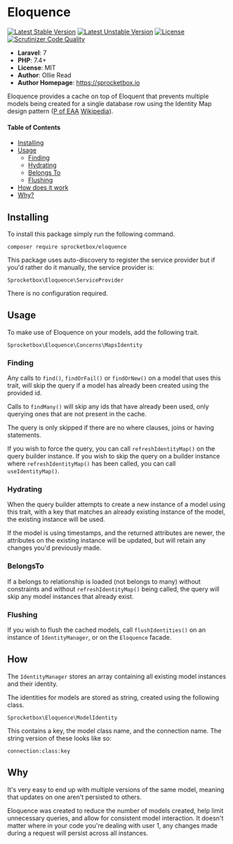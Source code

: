 # Eloquence
[![Latest Stable Version](https://poser.pugx.org/sprocketbox/eloquence/v/stable.png)](https://packagist.org/packages/sprocketbox/eloquence) 
[![Latest Unstable Version](https://poser.pugx.org/sprocketbox/eloquence/v/unstable.png)](https://packagist.org/packages/sprocketbox/eloquence) 
[![License](https://poser.pugx.org/sprocketbox/eloquence/license.png)](https://packagist.org/packages/sprocketbox/eloquence)
[![Scrutinizer Code Quality](https://scrutinizer-ci.com/g/sprocketbox/eloquence/badges/quality-score.png?b=master)](https://scrutinizer-ci.com/g/sprocketbox/eloquence/?branch=master)

- **Laravel**: 7
- **PHP**: 7.4+
- **License**: MIT
- **Author**: Ollie Read 
- **Author Homepage**: https://sprocketbox.io

Eloquence provides a cache on top of Eloquent that prevents multiple models being created for a single database row 
using the Identity Map design pattern ([P of EAA](https://martinfowler.com/eaaCatalog/identityMap.html) [Wikipedia](https://en.wikipedia.org/wiki/Identity_map_pattern)).

#### Table of Contents

- [Installing](#installing)
- [Usage](#usage)
    - [Finding](#finding)
    - [Hydrating](#hydrating)
    - [Belongs To](#belongsto)
    - [Flushing](#flushing)
- [How does it work](#how)
- [Why?](#why)

## Installing
To install this package simply run the following command.

```
composer require sprocketbox/eloquence
```

This package uses auto-discovery to register the service provider but if you'd rather do it manually, 
the service provider is:

```
Sprocketbox\Eloquence\ServiceProvider
```

There is no configuration required.

## Usage
To make use of Eloquence on your models, add the following trait.

```
Sprocketbox\Eloquence\Concerns\MapsIdentity
```

### Finding
Any calls to `find()`, `findOrFail()` or `findOrNew()` on a model that uses this trait, will skip the query
if a model has already been created using the provided id.

Calls to `findMany()` will skip any ids that have already been used, only querying ones that are not present in the cache.

The query is only skipped if there are no where clauses, joins or having statements.

If you wish to force the query, you can call `refreshIdentityMap()` on the query builder instance. If you wish to skip
the query on a builder instance where `refreshIdentityMap()` has been called, you can call `useIdentityMap()`.

### Hydrating
When the query builder attempts to create a new instance of a model using this trait, with a key that matches an already 
existing instance of the model, the existing instance will be used.

If the model is using timestamps, and the returned attributes are newer, the attributes on the existing instance will be
updated, but will retain any changes you'd previously made.

### BelongsTo
If a belongs to relationship is loaded (not belongs to many) without constraints and without `refreshIdentityMap()` being 
called, the query will skip any model instances that already exist.

### Flushing
If you wish to flush the cached models, call `flushIdentities()` on an instance of `IdentityManager`, or on the `Eloquence`
facade.

## How
The `IdentityManager` stores an array containing all existing model instances and their identity.

The identities for models are stored as string, created using the following class.

```
Sprocketbox\Eloquence\ModelIdentity
```

This contains a key, the model class name, and the connection name. The string version of these looks like so:

```
connection:class:key
```

## Why
It's very easy to end up with multiple versions of the same model, meaning that updates on one aren't persisted
to others.

Eloquence was created to reduce the number of models created, help limit unnecessary queries, and allow for consistent
model interaction. It doesn't matter where in your code you're dealing with user 1, any changes made during a request
will persist across all instances.
